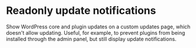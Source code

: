 # Readonly update notifications
Show WordPress core and plugin updates on a custom updates page, which doesn't allow updating. Useful, for example, to prevent plugins from being installed through the admin panel, but still display update notifications.